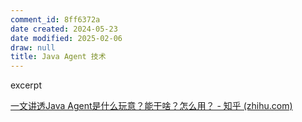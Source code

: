 ```yaml
---
comment_id: 8ff6372a
date created: 2024-05-23
date modified: 2025-02-06
draw: null
title: Java Agent 技术
---
```

excerpt

<!-- more -->

[一文讲透Java Agent是什么玩意？能干啥？怎么用？ - 知乎 (zhihu.com)](https://zhuanlan.zhihu.com/p/636603910)
